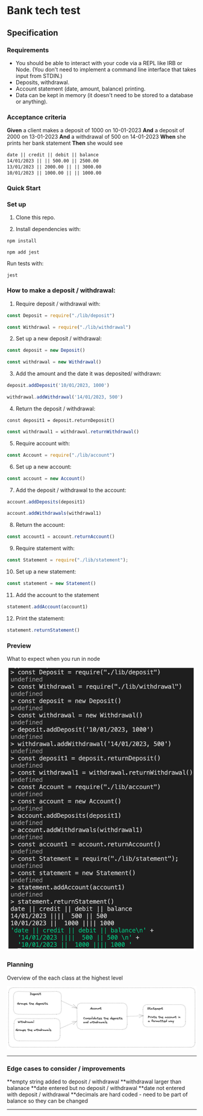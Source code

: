 # Bank tech test

## Specification

### Requirements

* You should be able to interact with your code via a REPL like IRB or Node.  (You don't need to implement a command line interface that takes input from STDIN.)
* Deposits, withdrawal.
* Account statement (date, amount, balance) printing.
* Data can be kept in memory (it doesn't need to be stored to a database or anything).

### Acceptance criteria

**Given** a client makes a deposit of 1000 on 10-01-2023
**And** a deposit of 2000 on 13-01-2023
**And** a withdrawal of 500 on 14-01-2023
**When** she prints her bank statement
**Then** she would see

```
date || credit || debit || balance
14/01/2023 || || 500.00 || 2500.00
13/01/2023 || 2000.00 || || 3000.00
10/01/2023 || 1000.00 || || 1000.00
```

### Quick Start

### Set up

1. Clone this repo.

2. Install dependencies with:
```shell
npm install
```
```shell
npm add jest
```

Run tests with:
```shell
jest
```

### How to make a deposit / withdrawal:
1. Require deposit / withdrawal with:
```js
const Deposit = require("./lib/deposit")
```
```js
const Withdrawal = require("./lib/withdrawal")
```

2. Set up a new deposit / withdrawal:
```js
const deposit = new Deposit()
```
```js
const withdrawal = new Withdrawal()
```
3. Add the  amount and the date it was deposited/ withdrawn:
```js
deposit.addDeposit('10/01/2023, 1000')
```
```js
withdrawal.addWithdrawal('14/01/2023, 500')
```
4. Return the deposit / withdrawal:
```
const deposit1 = deposit.returnDeposit()
```
```js
const withdrawal1 = withdrawal.returnWithdrawal()
```
5. Require account with:
```js
const Account = require("./lib/account")
```
6. Set up a new account:
```js
const account = new Account()
```
7. Add the deposit / withdrawal to the account:
```js
account.addDeposits(deposit1)
```
```js
account.addWithdrawals(withdrawal1)
```
8. Return the account:
```js
const account1 = account.returnAccount()
```
9. Require statement with:
```js
const Statement = require("./lib/statement");
```
10. Set up a new statement:
```js
const statement = new Statement()
```
11. Add the account to the statement
```js
statement.addAccount(account1)
```
12. Print the statement:
```js
statement.returnStatement()
```
### Preview
What to expect when you run in node

![node REPL](nodeREPL.png)

### Planning
Overview of the each class at the highest level

![planning process](planning.png)

***
### Edge cases to consider / improvements
**empty string added to deposit / withdrawal
**withdrawal larger than balanace
**date entered but no deposit / withdrawal
**date not entered with deposit / withdrawal
**decimals are hard coded - need to be part of  balance so they can be changed
***
